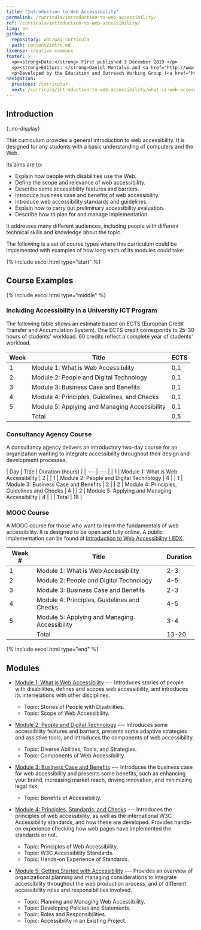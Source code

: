 ```yaml
---
title: "Introduction to Web Accessibility"
permalink: /curricula/introduction-to-web-accessibility/
ref: /curricula/introduction-to-web-accessibility/
lang: en
github:
  repository: w3c/wai-curricula
  path: content/intro.md
license: creative-commons
footer: >
  <p><strong>Date:</strong> First published 3 December 2019 </p>
  <p><strong>Editors: </strong>Daniel Montalvo and <a href="http://www.w3.org/People/shadi/">Shadi Abou-Zahra</a>. Contributors: <a href="https://www.w3.org/WAI/EO/EOWG-members">EOWG Participants</a>. </p>
  <p>Developed by the Education and Outreach Working Group (<a href="http://www.w3.org/WAI/EO/">EOWG</a>). Developed with support from the <a href="https://www.w3.org/WAI/about/projects/wai-guide/">WAI-Guide Project</a> funded by the European Commission (EC) under the Horizon 2020 program (Grant Agreement 822245).</p>
navigation:
  previous: /curricula/
  next: /curricula/introduction-to-web-accessibility/what-is-web-accessibility/
---
```


## Introduction
{:.no-display}

This curriculum provides a general introduction to web accessibility. It is designed for any students with a basic understanding of computers and the Web.

Its aims are to:

* Explain how people with disabilities use the Web.
* Define the scope and relevance of web accessibility.
* Describe some accessibility features and barriers.
* Introduce business case and benefits of web accessibility.
* Introduce web accessibility standards and guidelines.
* Explain how to carry out preliminary accessibility evaluation.
* Describe how to plan for and manage implementation.

It addresses many different audiences, including people with different technical skills and knowledge about the topic.

The following is a set of course types where this curriculum could be implemented with examples of how long each of its modules could take:

{% include excol.html type="start" %}

## Course Examples

{% include excol.html type="middle" %}

### Including Accessibility in a University ICT Program

The following table shows an estimate based on ECTS (European Credit Transfer and Accumulation System). One ECTS credit corresponds to 25-30 hours of students' workload. 60 credits reflect a complete year of students' workload.

| Week | Title | ECTS |
| --- | --- | --- |
| 1 | Module 1: What is Web Accessibility | 0,1 |
| 2 | Module 2: People and Digital Technology | 0,1 |
| 3 | Module 3: Business Case and Benefits | 0,1 |
| 4 | Module 4: Principles, Guidelines, and Checks | 0,1 |
| 5 | Module 5: Applying and Managing Accessibility | 0,1 |
|  | Total | 0,5 |

### Consultancy Agency Course

A consultancy agency delivers an introductory two-day course for an organization wanting to integrate accessibility throughout their design and development processes.

| Day | Title | Duration (hours) |
| --- | --- |
| 1 | Module 1: What is Web Accessibility | 2 |
| 1 | Module 2: People and Digital Technology | 4 |
| 1 | Module 3: Business Case and Benefits | 2 |
| 2 | Module 4: Principles, Guidelines and Checks | 4 |
| 2 | Module 5: Applying and Managing Accessibility | 4 |
| | Total | 16 |

### MOOC Course

A MOOC course for those who want to learn the fundamentals of web accessibility. It is designed to be open and fully online. A public implementation can be found at [Introduction to Web Accessibility \ EDX](https://www.edx.org/course/web-accessibility-introduction).

| Week # | Title | Duration |
| --- | --- | --- |
| 1 | Module 1: What is Web Accessibility | 2-3 |
| 2 | Module 2: People and Digital Technology | 4-5 |
| 3 | Module 3: Business Case and Benefits | 2-3 |
| 4 | Module 4: Principles, Guidelines and Checks | 4-5 |
| 5 | Module 5: Applying and Managing Accessibility | 3-4 |
| | Total | 13-20 |

{% include excol.html type="end" %}

## Modules

-   [Module 1: What is Web Accessibility](/curricula/introduction-to-web-accessibility/what-is-web-accessibility/) --- Introduces stories of people with disabilities, defines and scopes web accessibility, and introduces its interrelations with other disciplines.
    -   Topic: Stories of People with Disabilities.
    -   Topic: Scope of Web Accessibility.
 
-   [Module 2: People and Digital Technology](/curricula/introduction-to-web-accessibility/people-and-digital-technology/) --- Introduces some accessibility features and barriers, presents some adaptive strategies and assistive tools, and introduces the components of web accessibility.
    -   Topic: Diverse Abilities, Tools, and Strategies.
    -   Topic: Components of Web Accessibility.

-   [Module 3: Business Case and Benefits](/curricula/introduction-to-web-accessibility/business-case-and-benefits/) --- Introduces the business case for web accessibility and presents some benefits, such as enhancing your brand, increasing market reach, driving innovation, and minimizing legal risk.
    -   Topic: Benefits of Accessibility.

-   [Module 4: Principles, Standards, and Checks](/curricula/introduction-to-web-accessibility/principles-standards-and-checks/) --- Introduces the principles of web accessibility, as well as the international W3C Accessibility standards, and how these are developed. Provides hands-on experience checking how web pages have implemented the standards or not.
    -   Topic: Principles of Web Accessibility.
    -   Topic: W3C Accessibility Standards.
    -   Topic: Hands-on Experience of Standards.

-   [Module 5: Getting Started with Accessibility](/curricula/introduction-to-web-accessibility/getting-started-with-accessibility/) --- Provides an overview of organizational planning and managing considerations to integrate accessibility throughout the web production process, and of different accessibility roles and responsibilities involved.
    -   Topic: Planning and Managing Web Accessibility.
    -   Topic: Developing Policies and Statements.
    -   Topic: Roles and Responsibilities.
    -   Topic: Accessibility in an Existing Project.
